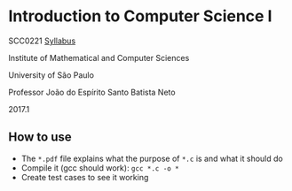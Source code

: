 # Introduction to Computer Science I
SCC0221 [Syllabus](https://uspdigital.usp.br/jupiterweb/obterDisciplina?sgldis=SCC0221)

Institute of Mathematical and Computer Sciences

University of São Paulo

Professor João do Espírito Santo Batista Neto

2017.1

## How to use
- The `*.pdf` file explains what the purpose of `*.c` is and what it should do
- Compile it (gcc should work): `gcc *.c -o *`
- Create test cases to see it working
